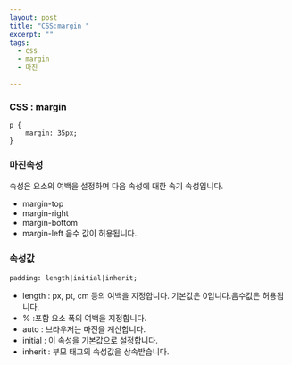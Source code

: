 ```yaml
---
layout: post
title: "CSS:margin "
excerpt: ""
tags: 
  - css
  - margin
  - 마진
  
---
```



### CSS : margin
```
p {
    margin: 35px;
}
```
### 마진속성
속성은 요소의 여백을 설정하며 다음 속성에 대한 속기 속성입니다.

* margin-top
* margin-right
* margin-bottom
* margin-left
음수 값이 허용됩니다..

### 속성값
`padding: length|initial|inherit;`
- length : px, pt, cm 등의 여백을 지정합니다. 기본값은 0입니다.음수값은 허용됩니다.
- % :포함 요소 폭의 여백을 지정합니다.
- auto : 브라우저는 마진을 계산합니다.
- initial : 이 속성을 기본값으로 설정합니다.
- inherit : 부모 태그의 속성값을 상속받습니다.
